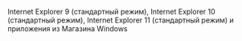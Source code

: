 Internet Explorer 9 (стандартный режим), Internet Explorer 10 (стандартный режим), Internet Explorer 11 (стандартный режим) и приложения из Магазина Windows